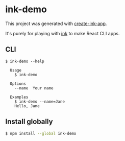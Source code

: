 # ink-demo

This project was generated with [create-ink-app](https://github.com/vadimdemedes/create-ink-app).

It's purely for playing with [ink](https://github.com/vadimdemedes/ink) to make React CLI apps.


## CLI

```
$ ink-demo --help

  Usage
    $ ink-demo

  Options
    --name  Your name

  Examples
    $ ink-demo --name=Jane
    Hello, Jane
```

## Install globally

```bash
$ npm install --global ink-demo
```

